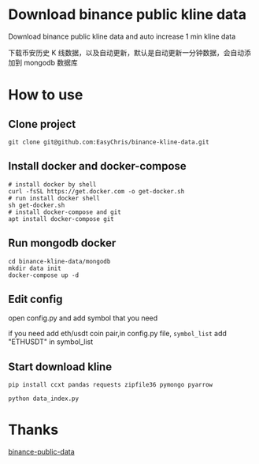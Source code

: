 # Download binance public kline data

Download binance public kline data and auto increase 1 min kline data

下载币安历史 K 线数据，以及自动更新，默认是自动更新一分钟数据，会自动添加到 mongodb 数据库

# How to use

## Clone project

```
git clone git@github.com:EasyChris/binance-kline-data.git
```

## Install docker and docker-compose

```
# install docker by shell
curl -fsSL https://get.docker.com -o get-docker.sh
# run install docker shell
sh get-docker.sh
# install docker-compose and git
apt install docker-compose git
```

## Run mongodb docker

```
cd binance-kline-data/mongodb
mkdir data init
docker-compose up -d
```

## Edit config

open config.py and add symbol that you need

if you need add eth/usdt coin pair,in config.py file, `symbol_list` add "ETHUSDT" in symbol_list

## Start download kline

```
pip install ccxt pandas requests zipfile36 pymongo pyarrow

python data_index.py
```

# Thanks

[binance-public-data](https://github.com/binance/binance-public-data)
